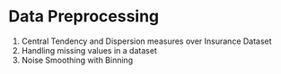 # Data Preprocessing

<ol>
  <li>Central Tendency and Dispersion measures over Insurance Dataset</li>
  <li>Handling missing values in a dataset</li>
  <li>Noise Smoothing with Binning</li>
<ol>
